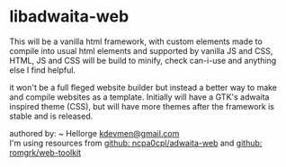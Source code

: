 # libadwaita-web

This will be a vanilla html framework, with custom elements made to compile into usual html elements and supported by vanilla JS and CSS, HTML, JS and CSS will be build to minify, check can-i-use and anything else I find helpful.

it won't be a full fleged website builder but instead a better way to make and compile websites as a template. Initially will have a GTK's adwaita inspired theme (CSS), but will have more themes after the framework is stable and is released.

authored by:
~ Hellorge
<a href="mailto:kdevmen@gmail.com">kdevmen@gmail.com<a>
<br>
I'm using resources from <a href="https://github.com/ncpa0cpl/adwaita-web">github: ncpa0cpl/adwaita-web</a> and <a href="https://github.com/romgrk/web-toolkit">github: romgrk/web-toolkit</a>
